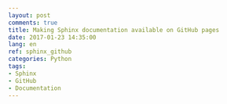 ```yaml
---
layout: post
comments: true
title: Making Sphinx documentation available on GitHub pages
date: 2017-01-23 14:35:00
lang: en
ref: sphinx_github
categories: Python
tags:
- Sphinx
- GitHub
- Documentation
---
```


